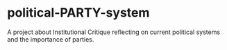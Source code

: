 # political-PARTY-system
A project about Institutional Critique reflecting on current political systems and the importance of parties.
